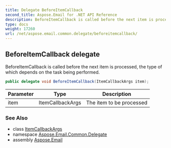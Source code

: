 ```yaml
---
title: Delegate BeforeItemCallback
second_title: Aspose.Email for .NET API Reference
description: BeforeItemCallback is called before the next item is processed the type of which depends on the task being performed
type: docs
weight: 17260
url: /net/aspose.email.common.delegate/beforeitemcallback/
---
```

## BeforeItemCallback delegate

BeforeItemCallback is called before the next item is processed, the type of which depends on the task being performed.

```csharp
public delegate void BeforeItemCallback(ItemCallbackArgs item);
```

| Parameter | Type | Description |
| --- | --- | --- |
| item | ItemCallbackArgs | The item to be processed |

### See Also

* class [ItemCallbackArgs](../itemcallbackargs/)
* namespace [Aspose.Email.Common.Delegate](../../aspose.email.common.delegate/)
* assembly [Aspose.Email](../../)


